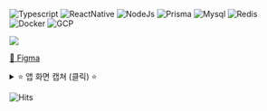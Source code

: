 
![Typescript](https://img.shields.io/badge/Typescript-222222?style=for-the-badge&logo=Typescript&logoColor=#3178C6)
![ReactNative](https://img.shields.io/badge/React_Native-222222?style=for-the-badge&logo=React&logoColor=#61DAFB)
![NodeJs](https://img.shields.io/badge/Nodejs-222222?style=for-the-badge&logo=Node.js&logoColor=#339933)
![Prisma](https://img.shields.io/badge/Prisma-222222?style=for-the-badge&logo=prisma&logoColor=#2D3748)
![Mysql](https://img.shields.io/badge/mysql-222222?style=for-the-badge&logo=mysql&logoColor=#4479A1)
![Redis](https://img.shields.io/badge/redis-222222?style=for-the-badge&logo=redis&logoColor=#DC382D)
![Docker](https://img.shields.io/badge/docker-222222?style=for-the-badge&logo=docker&logoColor=#2496ED)
![GCP](https://img.shields.io/badge/gcp-222222?style=for-the-badge&logo=google-cloud&logoColor=#4285F4)



![](https://user-images.githubusercontent.com/48207131/225078355-412827f1-0148-4627-a33c-4811570bde3c.png)

[🎨 Figma](https://www.figma.com/file/0FbUBuc8oeGRL4IUwmkeEB/App%C2%B0?node-id=0%3A1)

<details>
  <summary>⭐️ 앱 화면 캡쳐 (클릭) ⭐️</summary>
  
  ### SNS 기능
  <p>
    <img width="33%" src="https://user-images.githubusercontent.com/48207131/225079771-f2608944-94ff-403e-b32d-3ba4688f4f80.png" />
    <img width="33%" src="https://user-images.githubusercontent.com/48207131/225079776-e5f561e9-f486-4344-b928-9c004ee4aebe.png" />
    <img width="33%" src="https://user-images.githubusercontent.com/48207131/225079783-76f0ad68-ba76-4b79-aff6-92e91e0e1fa8.png" />
  </p>

  ### 지도 기능
  <p>
    <img width="33%" src="https://user-images.githubusercontent.com/48207131/225079977-b43a25e0-7024-43b5-987e-33fc34894048.png" />
    <img width="33%" src="https://user-images.githubusercontent.com/48207131/225079989-fa8db7a4-7200-4edb-8391-5aae8f062d1d.png" />
  </p>

  ### 채팅 기능
  <p>
    <img width="33%" src="https://user-images.githubusercontent.com/48207131/225080008-c495ba51-66aa-4d58-9d38-0a2402cf88cd.png" />
    <img width="33%" src="https://user-images.githubusercontent.com/48207131/225080017-da3b0ace-d755-47b0-b648-15923e638466.png" />
    <img width="33%" src="https://user-images.githubusercontent.com/48207131/225080029-2abe67dd-a08e-4b60-9435-46ad58166811.png" />
  </p>
</details>


![Hits](https://hits.seeyoufarm.com/api/count/incr/badge.svg?url=https%3A%2F%2Fgithub.com%2FA-CultureLab&count_bg=%23B6B6B6&title_bg=%23787878&icon=&icon_color=%23E7E7E7&title=H&edge_flat=false)
